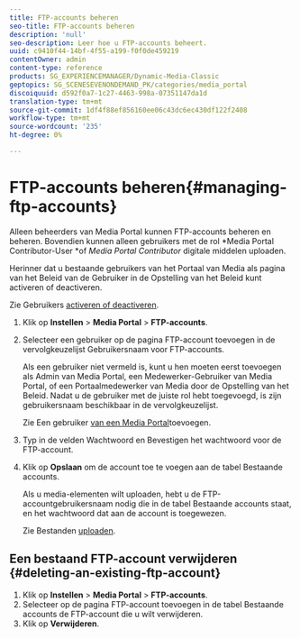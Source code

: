 ```yaml
---
title: FTP-accounts beheren
seo-title: FTP-accounts beheren
description: 'null'
seo-description: Leer hoe u FTP-accounts beheert.
uuid: c9410f44-14bf-4f55-a199-f0f0de459219
contentOwner: admin
content-type: reference
products: SG_EXPERIENCEMANAGER/Dynamic-Media-Classic
geptopics: SG_SCENESEVENONDEMAND_PK/categories/media_portal
discoiquuid: d592f0a7-1c27-4463-998a-07351147da1d
translation-type: tm+mt
source-git-commit: 1df4f88ef856160ee06c43dc6ec430df122f2408
workflow-type: tm+mt
source-wordcount: '235'
ht-degree: 0%

---
```



# FTP-accounts beheren{#managing-ftp-accounts}

Alleen beheerders van Media Portal kunnen FTP-accounts beheren en beheren. Bovendien kunnen alleen gebruikers met de rol *Media Portal Contributor-User *of *Media Portal Contributor* digitale middelen uploaden.

Herinner dat u bestaande gebruikers van het Portaal van Media als pagina van het Beleid van de Gebruiker in de Opstelling van het Beleid kunt activeren of deactiveren.

Zie Gebruikers [activeren of deactiveren](administration-setup.md#activating_or_deactivating_users).

1. Klik op **Instellen** > **Media Portal** > **FTP-accounts**.
1. Selecteer een gebruiker op de pagina FTP-account toevoegen in de vervolgkeuzelijst Gebruikersnaam voor FTP-accounts.

   Als een gebruiker niet vermeld is, kunt u hen moeten eerst toevoegen als Admin van Media Portal, een Medewerker-Gebruiker van Media Portal, of een Portaalmedewerker van Media door de Opstelling van het Beleid. Nadat u de gebruiker met de juiste rol hebt toegevoegd, is zijn gebruikersnaam beschikbaar in de vervolgkeuzelijst.

   Zie Een gebruiker [van een Media Portal](adding-media-portal-users.md#adding_a_media_portal_user)toevoegen.

1. Typ in de velden Wachtwoord en Bevestigen het wachtwoord voor de FTP-account.
1. Klik op **Opslaan** om de account toe te voegen aan de tabel Bestaande accounts.

   Als u media-elementen wilt uploaden, hebt u de FTP-accountgebruikersnaam nodig die in de tabel Bestaande accounts staat, en het wachtwoord dat aan de account is toegewezen.

   Zie Bestanden [uploaden](uploading-files.md#uploading_files).

## Een bestaand FTP-account verwijderen {#deleting-an-existing-ftp-account}

1. Klik op **Instellen** > **Media Portal** > **FTP-accounts**.
1. Selecteer op de pagina FTP-account toevoegen in de tabel Bestaande accounts de FTP-account die u wilt verwijderen.
1. Klik op **Verwijderen**.

